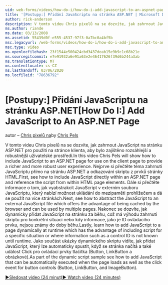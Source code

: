 ```yaml
---
uid: web-forms/videos/how-do-i/how-do-i-add-javascript-to-an-aspnet-page
title: '[Postupy:] Přidání JavaScriptu na stránku ASP.NET | Microsoft Docs'
author: rick-anderson
description: V tomto videu Chris pixelů na se dozvíte, jak zahrnout JavaScript na stránku ASP.NET pro použití na stránce klienta, aby bylo zajištěno rozsáhlejší a robustnější uživatelské prostředí...
ms.author: riande
ms.date: 03/13/2008
ms.assetid: 55439d0f-e555-4537-97f3-0a7bc0a4bf5b
msc.legacyurl: /web-forms/videos/how-do-i/how-do-i-add-javascript-to-an-aspnet-page
msc.type: video
ms.openlocfilehash: 23f1544e500424cbd3437deab15e9b9c1c68b21e
ms.sourcegitcommit: e7e91932a6e91a63e2e46417626f39d6b244a3ab
ms.translationtype: MT
ms.contentlocale: cs-CZ
ms.lasthandoff: 03/06/2020
ms.locfileid: "78636792"
---
```

# <a name="how-do-i-add-javascript-to-an-aspnet-page"></a><span data-ttu-id="e2c86-103">[Postupy:] Přidání JavaScriptu na stránku ASP.NET</span><span class="sxs-lookup"><span data-stu-id="e2c86-103">[How Do I:] Add JavaScript to An ASP.NET Page</span></span>

<span data-ttu-id="e2c86-104">autor – [Chris pixelů na](https://twitter.com/chrispels)</span><span class="sxs-lookup"><span data-stu-id="e2c86-104">by [Chris Pels](https://twitter.com/chrispels)</span></span>

<span data-ttu-id="e2c86-105">V tomto videu Chris pixelů na se dozvíte, jak zahrnout JavaScript na stránku ASP.NET pro použití na stránce klienta, aby bylo zajištěno rozsáhlejší a robustnější uživatelské prostředí.</span><span class="sxs-lookup"><span data-stu-id="e2c86-105">In this video Chris Pels will show how to include JavaScript to an ASP.NET page for use on the client page to provide a richer and more robust user experience.</span></span> <span data-ttu-id="e2c86-106">Nejprve si přečtěte téma zahrnutí JavaScriptu přímo na stránku ASP.NET a odkazování skriptu z prvků stránky HTML.</span><span class="sxs-lookup"><span data-stu-id="e2c86-106">First, see how to include JavaScript directly within an ASP.NET page and reference the script from within HTML page elements.</span></span> <span data-ttu-id="e2c86-107">Dále si přečtěte informace o tom, jak vyabstrakcit JavaScript v externím souboru JavaScriptu, který nabízí možnost ukládání do mezipaměti prohlížečem a dá se použít na více stránkách.</span><span class="sxs-lookup"><span data-stu-id="e2c86-107">Next, see how to abstract the JavaScript to an external JavaScript file which offers the advantage of being cached by the browser and can be used by multiple pages.</span></span> <span data-ttu-id="e2c86-108">Nakonec se dozvíte, jak dynamicky přidat JavaScript na stránku za běhu, což má výhodu zahrnutí skriptu pro konkrétní situaci nebo kdy informace, jako je ID ovládacího prvku, nejsou známy do doby běhu.</span><span class="sxs-lookup"><span data-stu-id="e2c86-108">Lastly, learn how to add JavaScript to a page dynamically at runtime which has the advantage of including script for a specific situation or where information such as a control ID is not known until runtime.</span></span> <span data-ttu-id="e2c86-109">Jako součást ukázky dynamického skriptu vidíte, jak přidat JavaScript, který lze automaticky spustit, když se stránka načítá a také událost Click pro ovládací prvky tlačítka (Button, LinkButton a obrázkové).</span><span class="sxs-lookup"><span data-stu-id="e2c86-109">As part of the dynamic script sample see how to add JavaScript that can be automatically executed when the page loads as well as the click event for button controls (Button, LinkButton, and ImageButton).</span></span>

[<span data-ttu-id="e2c86-110">&#9654;Sledovat video (24 minut)</span><span class="sxs-lookup"><span data-stu-id="e2c86-110">&#9654; Watch video (24 minutes)</span></span>](https://channel9.msdn.com/Blogs/ASP-NET-Site-Videos/how-do-i-add-javascript-to-an-aspnet-page)
